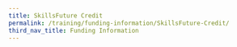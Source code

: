 ```yaml
---
title: SkillsFuture Credit
permalink: /training/funding-information/SkillsFuture-Credit/
third_nav_title: Funding Information
---
```


